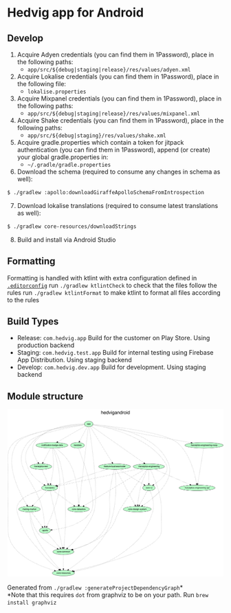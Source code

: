 # Hedvig app for Android

## Develop

1. Acquire Adyen credentials (you can find them in 1Password), place in the following paths:
    - `app/src/${debug|staging|release}/res/values/adyen.xml`
2. Acquire Lokalise credentials (you can find them in 1Password), place in the following file:
    - `lokalise.properties`
3. Acquire Mixpanel credentials (you can find them in 1Password), place in the following paths:
    - `app/src/${debug|staging|release}/res/values/mixpanel.xml`
4. Acquire Shake credentials (you can find them in 1Password), place in the following paths:
    - `app/src/${debug|staging}/res/values/shake.xml`
5. Acquire gradle.properties which contain a token for jitpack authentication (you can find them in 1Password), 
   append (or create) your global gradle.properties in:
    - `~/.gradle/gradle.properties`
6. Download the schema (required to consume any changes in schema as well):
```bash
$ ./gradlew :apollo:downloadGiraffeApolloSchemaFromIntrospection
```
7. Download lokalise translations (required to consume latest translations as well):
```bash
$ ./gradlew core-resources/downloadStrings
```
8. Build and install via Android Studio

## Formatting

Formatting is handled with ktlint with extra configuration defined in [`.editorconfig`](.editorconfig)
run `./gradlew ktlintCheck` to check that the files follow the rules
run `./gradlew ktlintFormat` to make ktlint to format all files according to the rules 

## Build Types

* Release: `com.hedvig.app` Build for the customer on Play Store. Using production backend
* Staging: `com.hedvig.test.app` Build for internal testing using Firebase App Distribution. Using staging backend
* Develop: `com.hedvig.dev.app` Build for development. Using staging backend

## Module structure

![Module graph](misc/images/modularization-graph.png "Image showing the module dependencies graph")

Generated from `./gradlew :generateProjectDependencyGraph`*\
*Note that this requires `dot` from graphviz to be on your path. Run `brew install graphviz`
